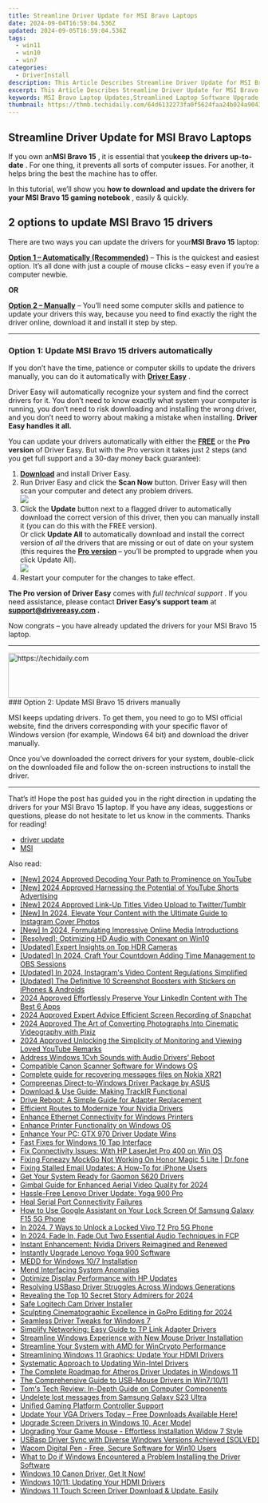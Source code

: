 ```yaml
---
title: Streamline Driver Update for MSI Bravo Laptops
date: 2024-09-04T16:59:04.536Z
updated: 2024-09-05T16:59:04.536Z
tags:
  - win11
  - win10
  - win7
categories:
  - DriverInstall
description: This Article Describes Streamline Driver Update for MSI Bravo Laptops
excerpt: This Article Describes Streamline Driver Update for MSI Bravo Laptops
keywords: MSI Bravo Laptop Updates,Streamlined Laptop Software Upgrade,Bravo Series Latest Driver Update,Automated Laptop Updates for MSI,MSI Bravo Firmware Update Guide,Quick Driver Rollout for Laptops,MSI Drivers Update Tutorial
thumbnail: https://thmb.techidaily.com/64d6132273fa0f5624faa24b024a9043c67b09153100a262ca37e1659c74f36a.jpg
---
```


## Streamline Driver Update for MSI Bravo Laptops

 If you own an**MSI Bravo 15** , it is essential that you**keep the drivers up-to-date** . For one thing, it prevents all sorts of computer issues. For another, it helps bring the best the machine has to offer.

 In this tutorial, we’ll show you **how to download and update the drivers for your MSI Bravo 15 gaming notebook** , easily & quickly.

## 2 options to update **MSI Bravo 15** drivers

 There are two ways you can update the drivers for your**MSI Bravo 15** laptop:

**[Option 1 – Automatically (Recommended)](#O1)**  – This is the quickest and easiest option. It’s all done with just a couple of mouse clicks – easy even if you’re a computer newbie.

**OR**

**[Option 2 – Manually](#O2)** – You’ll need some computer skills and patience to update your drivers this way, because you need to find exactly the right the driver online, download it and install it step by step.

---

### Option 1: Update MSI Bravo 15 drivers automatically

 If you don’t have the time, patience or computer skills to update the drivers manually, you can do it automatically with [**Driver Easy**](https://tools.techidaily.com/drivereasy/download/) .

 Driver Easy will automatically recognize your system and find the correct drivers for it. You don’t need to know exactly what system your computer is running, you don’t need to risk downloading and installing the wrong driver, and you don’t need to worry about making a mistake when installing. **Driver Easy handles it all.**

 You can update your drivers automatically with either the [**FREE**](https://tools.techidaily.com/drivereasy/download/) or the [](https://tools.techidaily.com/drivereasy/download/) [](https://tools.techidaily.com/drivereasy/download/) **Pro version**  of Driver Easy. But with the Pro version it takes just 2 steps (and you get full support and a 30-day money back guarantee):

1. **[Download](https://tools.techidaily.com/drivereasy/download/)**  and install Driver Easy.
2. Run Driver Easy and click the **Scan Now** button. Driver Easy will then scan your computer and detect any problem drivers.  
![](https://images.drivereasy.com/wp-content/uploads/2021/04/scannow.png)
3. Click the **Update**  button next to a flagged driver to automatically download the correct version of this driver, then you can manually install it (you can do this with the FREE version).  
 Or click **Update All** to automatically download and install the correct version of _all_ the drivers that are missing or out of date on your system (this requires the **[Pro version](https://tools.techidaily.com/drivereasy/download/)**  – you’ll be prompted to upgrade when you click Update All).  
![](https://images.drivereasy.com/wp-content/uploads/2021/04/5-3.png)
4. Restart your computer for the changes to take effect.

**The Pro version of Driver Easy** comes with _full technical support_ . If you need assistance, please contact **Driver Easy’s support team** at **[support@drivereasy.com](mailto:support@drivereasy.com) .**

 Now congrats – you have already updated the drivers for your MSI Bravo 15 laptop.

---

<!-- affiliate ads begin -->
<a href="https://aligracehair.sjv.io/c/5597632/1934142/19272" target="_top" id="1934142">
  <img src="//a.impactradius-go.com/display-ad/19272-1934142" border="0" alt="https://techidaily.com" width="728" height="90"/>
</a>
<img height="0" width="0" src="https://aligracehair.sjv.io/i/5597632/1934142/19272" style="position:absolute;visibility:hidden;" border="0" />
<!-- affiliate ads end -->
### Option 2: Update MSI Bravo 15 drivers manually

 MSI keeps updating drivers. To get them, you need to go to MSI official website, find the drivers corresponding with your specific flavor of Windows version (for example, Windows 64 bit) and download the driver manually.

 Once you’ve downloaded the correct drivers for your system, double-click on the downloaded file and follow the on-screen instructions to install the driver.

---

 That’s it! Hope the post has guided you in the right direction in updating the drivers for your MSI Bravo 15 laptop. If you have any ideas, suggestions or questions, please do not hesitate to let us know in the comments. Thanks for reading!

* [driver update](https://store.drivereasy.com/order/cart.php?PRODS=4731822&QTY=1&AFFILIATE=108875)
* [MSI](https://store.drivereasy.com/order/cart.php?PRODS=4731822&QTY=1&AFFILIATE=108875)

<ins class="adsbygoogle"
     style="display:block"
     data-ad-format="autorelaxed"
     data-ad-client="ca-pub-7571918770474297"
     data-ad-slot="1223367746"></ins>



<ins class="adsbygoogle"
     style="display:block"
     data-ad-client="ca-pub-7571918770474297"
     data-ad-slot="8358498916"
     data-ad-format="auto"
     data-full-width-responsive="true"></ins>

<span class="atpl-alsoreadstyle">Also read:</span>
<div><ul>
<li><a href="https://youtube-sure.techidaily.com/024-approved-decoding-your-path-to-prominence-on-youtube/"><u>[New] 2024 Approved  Decoding Your Path to Prominence on YouTube</u></a></li>
<li><a href="https://eaxpv-info.techidaily.com/new-2024-approved-harnessing-the-potential-of-youtube-shorts-advertising/"><u>[New] 2024 Approved  Harnessing the Potential of YouTube Shorts Advertising</u></a></li>
<li><a href="https://twitter-videos.techidaily.com/new-2024-approved-link-up-titles-video-upload-to-twittertumblr/"><u>[New] 2024 Approved  Link-Up Titles  Video Upload to Twitter/Tumblr</u></a></li>
<li><a href="https://instagram-videos.techidaily.com/new-in-2024-elevate-your-content-with-the-ultimate-guide-to-instagram-cover-photos/"><u>[New] In 2024, Elevate Your Content with the Ultimate Guide to Instagram Cover Photos</u></a></li>
<li><a href="https://eaxpv-info.techidaily.com/new-in-2024-formulating-impressive-online-media-introductions/"><u>[New] In 2024, Formulating Impressive Online Media Introductions</u></a></li>
<li><a href="https://driver-install.techidaily.com/resolved-optimizing-hd-audio-with-conexant-on-win10/"><u>[Resolved]: Optimizing HD Audio with Conexant on Win10</u></a></li>
<li><a href="https://some-techniques.techidaily.com/updated-expert-insights-on-top-hdr-cameras/"><u>[Updated] Expert Insights on Top HDR Cameras</u></a></li>
<li><a href="https://video-screen-grab.techidaily.com/updated-in-2024-craft-your-countdown-adding-time-management-to-obs-sessions/"><u>[Updated] In 2024, Craft Your Countdown  Adding Time Management to OBS Sessions</u></a></li>
<li><a href="https://instagram-clips.techidaily.com/updated-in-2024-instagrams-video-content-regulations-simplified/"><u>[Updated] In 2024, Instagram's Video Content Regulations Simplified</u></a></li>
<li><a href="https://some-approaches.techidaily.com/updated-the-definitive-10-screenshot-boosters-with-stickers-on-iphones-and-androids/"><u>[Updated] The Definitive 10 Screenshot Boosters with Stickers on iPhones & Androids</u></a></li>
<li><a href="https://fox-links.techidaily.com/2024-approved-effortlessly-preserve-your-linkedin-content-with-the-best-6-apps/"><u>2024 Approved  Effortlessly Preserve Your LinkedIn Content with The Best 6 Apps</u></a></li>
<li><a href="https://snapchat-videos.techidaily.com/2024-approved-expert-advice-efficient-screen-recording-of-snapchat/"><u>2024 Approved  Expert Advice  Efficient Screen Recording of Snapchat</u></a></li>
<li><a href="https://vp-tips.techidaily.com/2024-approved-the-art-of-converting-photographs-into-cinematic-videography-with-pixiz/"><u>2024 Approved  The Art of Converting Photographs Into Cinematic Videography with Pixiz</u></a></li>
<li><a href="https://some-guidance.techidaily.com/2024-approved-unlocking-the-simplicity-of-monitoring-and-viewing-loved-youtube-remarks/"><u>2024 Approved  Unlocking the Simplicity of Monitoring and Viewing Loved YouTube Remarks</u></a></li>
<li><a href="https://driver-install.techidaily.com/address-windows-1cvh-sounds-with-audio-drivers-reboot/"><u>Address Windows 1Cvh Sounds with Audio Drivers' Reboot</u></a></li>
<li><a href="https://driver-install.techidaily.com/compatible-canon-scanner-software-for-windows-os/"><u>Compatible Canon Scanner Software for Windows OS</u></a></li>
<li><a href="https://phone-solutions.techidaily.com/complete-guide-for-recovering-messages-files-on-nokia-xr21-by-fonelab-android-recover-messages/"><u>Complete guide for recovering messages files on Nokia XR21</u></a></li>
<li><a href="https://driver-install.techidaily.com/compreenas-direct-to-windows-driver-package-by-asus/"><u>Compreenas Direct-to-Windows Driver Package by ASUS</u></a></li>
<li><a href="https://driver-install.techidaily.com/download-and-use-guide-making-trackir-functional/"><u>Download & Use Guide: Making TrackIR Functional</u></a></li>
<li><a href="https://driver-install.techidaily.com/drive-reboot-a-simple-guide-for-adapter-replacement/"><u>Drive Reboot: A Simple Guide for Adapter Replacement</u></a></li>
<li><a href="https://driver-install.techidaily.com/efficient-routes-to-modernize-your-nvidia-drivers/"><u>Efficient Routes to Modernize Your Nvidia Drivers</u></a></li>
<li><a href="https://driver-install.techidaily.com/enhance-ethernet-connectivity-for-windows-printers/"><u>Enhance Ethernet Connectivity for Windows Printers</u></a></li>
<li><a href="https://driver-install.techidaily.com/enhance-printer-functionality-on-windows-os/"><u>Enhance Printer Functionality on Windows OS</u></a></li>
<li><a href="https://driver-install.techidaily.com/enhance-your-pc-gtx-970-driver-update-wins/"><u>Enhance Your PC: GTX 970 Driver Update Wins</u></a></li>
<li><a href="https://driver-install.techidaily.com/fast-fixes-for-windows-10-tap-interface/"><u>Fast Fixes for Windows 10 Tap Interface</u></a></li>
<li><a href="https://driver-install.techidaily.com/fix-connectivity-issues-with-hp-laserjet-pro-400-on-win-os/"><u>Fix Connectivity Issues: With HP LaserJet Pro 400 on Win OS</u></a></li>
<li><a href="https://fake-location.techidaily.com/fixing-foneazy-mockgo-not-working-on-honor-magic-5-lite-drfone-by-drfone-virtual-android/"><u>Fixing Foneazy MockGo Not Working On Honor Magic 5 Lite | Dr.fone</u></a></li>
<li><a href="https://fox-that.techidaily.com/fixing-stalled-email-updates-a-how-to-for-iphone-users/"><u>Fixing Stalled Email Updates: A How-To for iPhone Users</u></a></li>
<li><a href="https://driver-install.techidaily.com/get-your-system-ready-for-gaomon-s620-drivers/"><u>Get Your System Ready for Gaomon S620 Drivers</u></a></li>
<li><a href="https://some-knowledge.techidaily.com/gimbal-guide-for-enhanced-aerial-video-quality-for-2024/"><u>Gimbal Guide for Enhanced Aerial Video Quality for 2024</u></a></li>
<li><a href="https://driver-install.techidaily.com/hassle-free-lenovo-driver-update-yoga-900-pro/"><u>Hassle-Free Lenovo Driver Update: Yoga 900 Pro</u></a></li>
<li><a href="https://driver-install.techidaily.com/heal-serial-port-connectivity-failures/"><u>Heal Serial Port Connectivity Failures</u></a></li>
<li><a href="https://android-unlock.techidaily.com/how-to-use-google-assistant-on-your-lock-screen-of-samsung-galaxy-f15-5g-phone-by-drfone-android/"><u>How to Use Google Assistant on Your Lock Screen Of Samsung Galaxy F15 5G Phone</u></a></li>
<li><a href="https://android-unlock.techidaily.com/in-2024-7-ways-to-unlock-a-locked-vivo-t2-pro-5g-phone-by-drfone-android/"><u>In 2024, 7 Ways to Unlock a Locked Vivo T2 Pro 5G Phone</u></a></li>
<li><a href="https://ai-vdieo-software.techidaily.com/in-2024-fade-in-fade-out-two-essential-audio-techniques-in-fcp/"><u>In 2024, Fade In, Fade Out Two Essential Audio Techniques in FCP</u></a></li>
<li><a href="https://driver-install.techidaily.com/instant-enhancement-nvidia-drivers-reimagined-and-renewed/"><u>Instant Enhancement: Nvidia Drivers Reimagined and Renewed</u></a></li>
<li><a href="https://driver-install.techidaily.com/instantly-upgrade-lenovo-yoga-900-software/"><u>Instantly Upgrade Lenovo Yoga 900 Software</u></a></li>
<li><a href="https://driver-install.techidaily.com/medd-for-windows-107-installation/"><u>MEDD for Windows 10/7 Installation</u></a></li>
<li><a href="https://driver-install.techidaily.com/mend-interfacing-system-anomalies/"><u>Mend Interfacing System Anomalies</u></a></li>
<li><a href="https://driver-install.techidaily.com/optimize-display-performance-with-hp-updates/"><u>Optimize Display Performance with HP Updates</u></a></li>
<li><a href="https://driver-install.techidaily.com/resolving-usbasp-driver-struggles-across-windows-generations/"><u>Resolving USBasp Driver Struggles Across Windows Generations</u></a></li>
<li><a href="https://instagram-video-recordings.techidaily.com/revealing-the-top-10-secret-story-admirers-for-2024/"><u>Revealing the Top 10 Secret Story Admirers for 2024</u></a></li>
<li><a href="https://driver-install.techidaily.com/safe-logitech-cam-driver-installer/"><u>Safe Logitech Cam Driver Installer</u></a></li>
<li><a href="https://extra-guidance.techidaily.com/sculpting-cinematographic-excellence-in-gopro-editing-for-2024/"><u>Sculpting Cinematographic Excellence in GoPro Editing for 2024</u></a></li>
<li><a href="https://driver-install.techidaily.com/seamless-driver-tweaks-for-windows-7/"><u>Seamless Driver Tweaks for Windows 7</u></a></li>
<li><a href="https://driver-install.techidaily.com/simplify-networking-easy-guide-to-tp-link-adapter-drivers/"><u>Simplify Networking: Easy Guide to TP Link Adapter Drivers</u></a></li>
<li><a href="https://driver-install.techidaily.com/streamline-windows-experience-with-new-mouse-driver-installation/"><u>Streamline Windows Experience with New Mouse Driver Installation</u></a></li>
<li><a href="https://driver-install.techidaily.com/streamline-your-system-with-amd-for-wincrypto-performance/"><u>Streamline Your System with AMD for WinCrypto Performance</u></a></li>
<li><a href="https://driver-install.techidaily.com/streamlining-windows-11-graphics-update-your-hdmi-drivers/"><u>Streamlining Windows 11 Graphics: Update Your HDMI Drivers</u></a></li>
<li><a href="https://driver-install.techidaily.com/systematic-approach-to-updating-win-intel-drivers/"><u>Systematic Approach to Updating Win-Intel Drivers</u></a></li>
<li><a href="https://driver-install.techidaily.com/the-complete-roadmap-for-atheros-driver-updates-in-windows-11/"><u>The Complete Roadmap for Atheros Driver Updates in Windows 11</u></a></li>
<li><a href="https://driver-install.techidaily.com/the-comprehensive-guide-to-usb-mouse-drivers-in-win71011/"><u>The Comprehensive Guide to USB-Mouse Drivers in Win7/10/11</u></a></li>
<li><a href="https://hardware-tips.techidaily.com/toms-tech-review-in-depth-guide-on-computer-components/"><u>Tom's Tech Review: In-Depth Guide on Computer Components</u></a></li>
<li><a href="https://techidaily.com/undelete-lost-messages-from-samsung-galaxy-s23-ultra-by-fonelab-android-recover-messages/"><u>Undelete lost messages from Samsung Galaxy S23 Ultra</u></a></li>
<li><a href="https://driver-install.techidaily.com/unified-gaming-platform-controller-support/"><u>Unified Gaming Platform Controller Support</u></a></li>
<li><a href="https://hardware-help.techidaily.com/1722966806660-update-your-vga-drivers-today-free-downloads-available-here/"><u>Update Your VGA Drivers Today – Free Downloads Available Here!</u></a></li>
<li><a href="https://driver-install.techidaily.com/upgrade-screen-drivers-in-windows-10-acer-model/"><u>Upgrade Screen Drivers in Windows 10, Acer Model</u></a></li>
<li><a href="https://driver-install.techidaily.com/upgrading-your-game-mouse-effortless-installation-widow-7-style/"><u>Upgrading Your Game Mouse - Effortless Installation Widow 7 Style</u></a></li>
<li><a href="https://driver-install.techidaily.com/usbasp-driver-sync-with-diverse-windows-versions-achieved-solved/"><u>USBasp Driver Sync with Diverse Windows Versions Achieved [SOLVED]</u></a></li>
<li><a href="https://driver-install.techidaily.com/wacom-digital-pen-free-secure-software-for-win10-users/"><u>Wacom Digital Pen - Free, Secure Software for Win10 Users</u></a></li>
<li><a href="https://driver-install.techidaily.com/what-to-do-if-windows-encountered-a-problem-installing-the-driver-software/"><u>What to Do if Windows Encountered a Problem Installing the Driver Software</u></a></li>
<li><a href="https://driver-install.techidaily.com/1720063039833-windows-10-canon-driver-get-it-now/"><u>Windows 10 Canon Driver, Get It Now!</u></a></li>
<li><a href="https://driver-install.techidaily.com/windows-1011-updating-your-hdmi-drivers/"><u>Windows 10/11: Updating Your HDMI Drivers</u></a></li>
<li><a href="https://driver-install.techidaily.com/1720061950543-windows-11-touch-screen-driver-download-and-update-easily/"><u>Windows 11 Touch Screen Driver Download & Update. Easily</u></a></li>
</ul></div>
